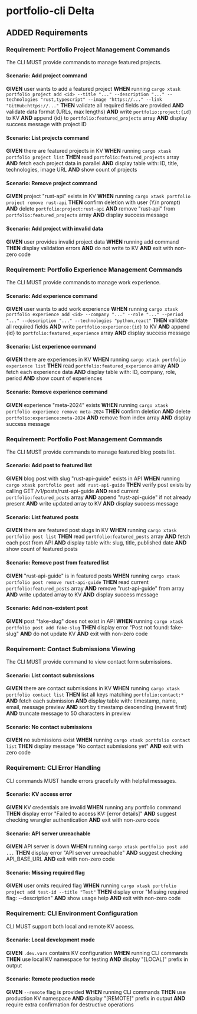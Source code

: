 # portfolio-cli Delta

## ADDED Requirements

### Requirement: Portfolio Project Management Commands
The CLI MUST provide commands to manage featured projects.

#### Scenario: Add project command
**GIVEN** user wants to add a featured project
**WHEN** running `cargo xtask portfolio project add <id> --title "..." --description "..." --technologies "rust,typescript" --image "https://..." --link "GitHub:https://..."`
**THEN** validate all required fields are provided
**AND** validate data format (URLs, max lengths)
**AND** write `portfolio:project:{id}` to KV
**AND** append {id} to `portfolio:featured_projects` array
**AND** display success message with project ID

#### Scenario: List projects command
**GIVEN** there are featured projects in KV
**WHEN** running `cargo xtask portfolio project list`
**THEN** read `portfolio:featured_projects` array
**AND** fetch each project data in parallel
**AND** display table with: ID, title, technologies, image URL
**AND** show count of projects

#### Scenario: Remove project command
**GIVEN** project "rust-api" exists in KV
**WHEN** running `cargo xtask portfolio project remove rust-api`
**THEN** confirm deletion with user (Y/n prompt)
**AND** delete `portfolio:project:rust-api`
**AND** remove "rust-api" from `portfolio:featured_projects` array
**AND** display success message

#### Scenario: Add project with invalid data
**GIVEN** user provides invalid project data
**WHEN** running add command
**THEN** display validation errors
**AND** do not write to KV
**AND** exit with non-zero code

### Requirement: Portfolio Experience Management Commands
The CLI MUST provide commands to manage work experience.

#### Scenario: Add experience command
**GIVEN** user wants to add work experience
**WHEN** running `cargo xtask portfolio experience add <id> --company "..." --role "..." --period "..." --description "..." --technologies "python,react"`
**THEN** validate all required fields
**AND** write `portfolio:experience:{id}` to KV
**AND** append {id} to `portfolio:featured_experience` array
**AND** display success message

#### Scenario: List experience command
**GIVEN** there are experiences in KV
**WHEN** running `cargo xtask portfolio experience list`
**THEN** read `portfolio:featured_experience` array
**AND** fetch each experience data
**AND** display table with: ID, company, role, period
**AND** show count of experiences

#### Scenario: Remove experience command
**GIVEN** experience "meta-2024" exists
**WHEN** running `cargo xtask portfolio experience remove meta-2024`
**THEN** confirm deletion
**AND** delete `portfolio:experience:meta-2024`
**AND** remove from index array
**AND** display success message

### Requirement: Portfolio Post Management Commands
The CLI MUST provide commands to manage featured blog posts list.

#### Scenario: Add post to featured list
**GIVEN** blog post with slug "rust-api-guide" exists in API
**WHEN** running `cargo xtask portfolio post add rust-api-guide`
**THEN** verify post exists by calling GET /v1/posts/rust-api-guide
**AND** read current `portfolio:featured_posts` array
**AND** append "rust-api-guide" if not already present
**AND** write updated array to KV
**AND** display success message

#### Scenario: List featured posts
**GIVEN** there are featured post slugs in KV
**WHEN** running `cargo xtask portfolio post list`
**THEN** read `portfolio:featured_posts` array
**AND** fetch each post from API
**AND** display table with: slug, title, published date
**AND** show count of featured posts

#### Scenario: Remove post from featured list
**GIVEN** "rust-api-guide" is in featured posts
**WHEN** running `cargo xtask portfolio post remove rust-api-guide`
**THEN** read current `portfolio:featured_posts` array
**AND** remove "rust-api-guide" from array
**AND** write updated array to KV
**AND** display success message

#### Scenario: Add non-existent post
**GIVEN** post "fake-slug" does not exist in API
**WHEN** running `cargo xtask portfolio post add fake-slug`
**THEN** display error "Post not found: fake-slug"
**AND** do not update KV
**AND** exit with non-zero code

### Requirement: Contact Submissions Viewing
The CLI MUST provide command to view contact form submissions.

#### Scenario: List contact submissions
**GIVEN** there are contact submissions in KV
**WHEN** running `cargo xtask portfolio contact list`
**THEN** list all keys matching `portfolio:contact:*`
**AND** fetch each submission
**AND** display table with: timestamp, name, email, message preview
**AND** sort by timestamp descending (newest first)
**AND** truncate message to 50 characters in preview

#### Scenario: No contact submissions
**GIVEN** no submissions exist
**WHEN** running `cargo xtask portfolio contact list`
**THEN** display message "No contact submissions yet"
**AND** exit with zero code

### Requirement: CLI Error Handling
CLI commands MUST handle errors gracefully with helpful messages.

#### Scenario: KV access error
**GIVEN** KV credentials are invalid
**WHEN** running any portfolio command
**THEN** display error "Failed to access KV: [error details]"
**AND** suggest checking wrangler authentication
**AND** exit with non-zero code

#### Scenario: API server unreachable
**GIVEN** API server is down
**WHEN** running `cargo xtask portfolio post add ...`
**THEN** display error "API server unreachable"
**AND** suggest checking API_BASE_URL
**AND** exit with non-zero code

#### Scenario: Missing required flag
**GIVEN** user omits required flag
**WHEN** running `cargo xtask portfolio project add test-id --title "Test"`
**THEN** display error "Missing required flag: --description"
**AND** show usage help
**AND** exit with non-zero code

### Requirement: CLI Environment Configuration
CLI MUST support both local and remote KV access.

#### Scenario: Local development mode
**GIVEN** `.dev.vars` contains KV configuration
**WHEN** running CLI commands
**THEN** use local KV namespace for testing
**AND** display "[LOCAL]" prefix in output

#### Scenario: Remote production mode
**GIVEN** `--remote` flag is provided
**WHEN** running CLI commands
**THEN** use production KV namespace
**AND** display "[REMOTE]" prefix in output
**AND** require extra confirmation for destructive operations

